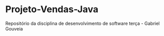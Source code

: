 # Projeto-Vendas-Java
Repositório da disciplina de desenvolvimento de software terça - Gabriel Gouveia
